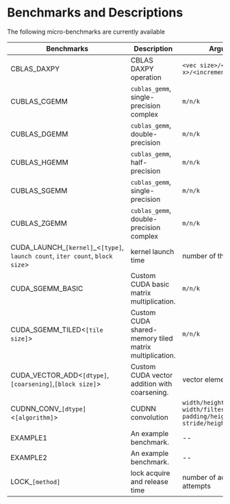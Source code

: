 # Benchmarks and Descriptions

The following micro-benchmarks are currently available

|Benchmarks|Description|Argument Format|
|-|-|-|
| CBLAS_DAXPY | CBLAS DAXPY operation | `<vec size>/<increment x>/<increment y>` |
| CUBLAS_CGEMM | `cublas_gemm`, single-precision complex | `m/n/k` |
| CUBLAS_DGEMM | `cublas_gemm`, double-precision         | `m/n/k` |
| CUBLAS_HGEMM | `cublas_gemm`, half-precision           | `m/n/k` |
| CUBLAS_SGEMM | `cublas_gemm`, single-precision         | `m/n/k` |
| CUBLAS_ZGEMM | `cublas_gemm`, double-precision complex | `m/n/k` |
| CUDA_LAUNCH_`[kernel]`_<`[type]`, `launch count`, `iter count`, `block size`> | kernel launch time | number of threads |
| CUDA_SGEMM_BASIC                | Custom CUDA basic matrix multiplication. | `m/n/k` |
| CUDA_SGEMM_TILED<`[tile size]`> | Custom CUDA shared-memory tiled matrix multiplication. | `m/n/k` |
| CUDA_VECTOR_ADD<`[dtype]`,`[coarsening]`,`[block size]`> | Custom CUDA vector addition with coarsening. | vector elements |
| CUDNN_CONV_`[dtype]`<`[algorithm]`> | CUDNN convolution | `width/height/channels/n/k/filter width/filter height/width padding/height padding/width stride/height stride` | 
| EXAMPLE1 | An example benchmark. | -- |
| EXAMPLE2 | An example benchmark. | -- |
| LOCK_`[method]` | lock acquire and release time | number of acquire/release attempts |
